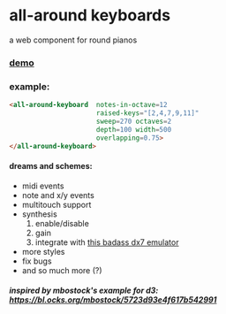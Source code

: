 # all-around keyboards
a web component for round pianos

### [demo](http://micahscopes.github.io/all-around-keyboard)

### example:
```html
<all-around-keyboard  notes-in-octave=12
                      raised-keys="[2,4,7,9,11]"
                      sweep=270 octaves=2
                      depth=100 width=500
                      overlapping=0.75>
</all-around-keyboard>
```

#### dreams and schemes:
- midi events
- note and x/y events
- multitouch support
- synthesis
  1. enable/disable
  2. gain
  3. integrate with [this badass dx7 emulator](https://github.com/mmontag/dx7-synth-js)
- more styles
- fix bugs
- and so much more (?)

#### *inspired by mbostock's example for d3: https://bl.ocks.org/mbostock/5723d93e4f617b542991*
